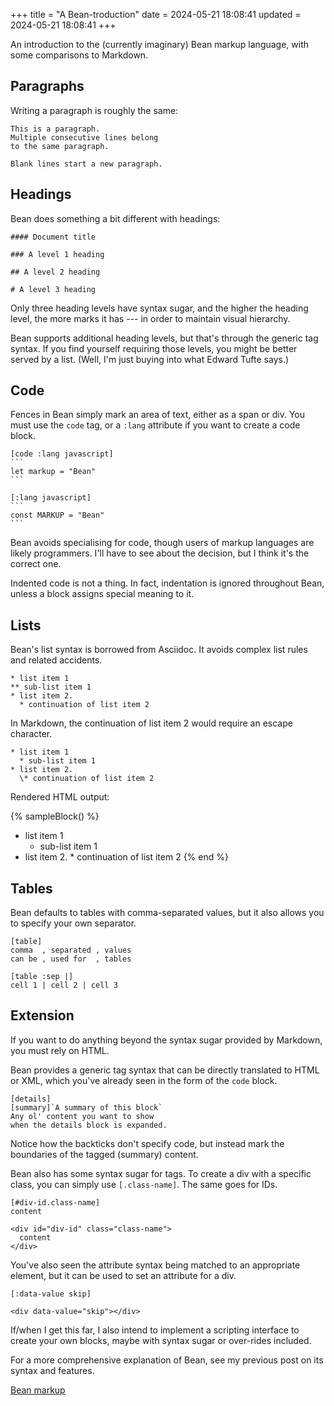 +++
title = "A Bean-troduction"
date = 2024-05-21 18:08:41
updated = 2024-05-21 18:08:41
+++

An introduction to the (currently imaginary)
Bean markup language,
with some comparisons to Markdown.

## Paragraphs

Writing a paragraph is roughly the same:

```
This is a paragraph.
Multiple consecutive lines belong
to the same paragraph.

Blank lines start a new paragraph.
```

## Headings

Bean does something a bit different with headings:

```
#### Document title

### A level 1 heading

## A level 2 heading

# A level 3 heading
```

Only three heading levels have syntax sugar,
and the higher the heading level,
the more marks it has ---
in order to maintain visual hierarchy.

Bean supports additional heading levels,
but that's through the generic tag syntax.
If you find yourself requiring those levels,
you might be better served by a list.
(Well, I'm just buying into what Edward Tufte says.)

## Code

Fences in Bean simply mark an area of text,
either as a span or div.
You must use the `code` tag, or a `:lang` attribute
if you want to create a code block.

````
[code :lang javascript]
```
let markup = "Bean"
```

[:lang javascript]
```
const MARKUP = "Bean"
```
````

Bean avoids specialising for code,
though users of markup languages are likely programmers.
I'll have to see about the decision,
but I think it's the correct one.

Indented code is not a thing.
In fact, indentation is ignored throughout Bean,
unless a block assigns special meaning to it.

## Lists

Bean's list syntax is borrowed from Asciidoc.
It avoids complex list rules and related accidents.

<!-- TODO: write a better example use case -->

```
* list item 1
** sub-list item 1
* list item 2.
  * continuation of list item 2
```

In Markdown, the continuation of list item 2 would require an escape character.

```
* list item 1
  * sub-list item 1
* list item 2.
  \* continuation of list item 2
```

Rendered HTML output:

{% sampleBlock() %}
* list item 1
  * sub-list item 1
* list item 2.
  \* continuation of list item 2
{% end %}

## Tables

Bean defaults to tables with comma-separated values,
but it also allows you to specify your own separator.

```
[table]
comma  , separated , values
can be , used for  , tables

[table :sep |]
cell 1 | cell 2 | cell 3
```

## Extension

If you want to do anything beyond
the syntax sugar provided by Markdown,
you must rely on HTML.

Bean provides a generic tag syntax
that can be directly translated to HTML or XML,
which you've already seen
in the form of the `code` block.

```
[details]
[summary]`A summary of this block`
Any ol' content you want to show
when the details block is expanded.
```

Notice how the backticks don't specify code,
but instead mark the boundaries of the tagged (summary) content.

Bean also has some syntax sugar for tags.
To create a div with a specific class,
you can simply use `[.class-name]`.
The same goes for IDs.

```
[#div-id.class-name]
content
```

```
<div id="div-id" class="class-name">
  content
</div>
```

You've also seen the attribute syntax
being matched to an appropriate element,
but it can be used to set an attribute for a div.

```
[:data-value skip]
```

```
<div data-value="skip"></div>
```

If/when I get this far,
I also intend to implement a scripting interface
to create your own blocks,
maybe with syntax sugar or over-rides included.

For a more comprehensive explanation of Bean,
see my previous post on its syntax and features.

[Bean markup](@/bean-markup.md)
